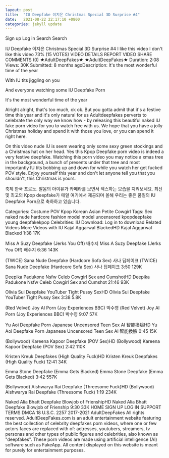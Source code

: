 ```yaml
---
layout: post
title:  "IU Deepfake 이지은 Christmas Special 3D Surprise #4"
date:   2021-08-22 22:17:10 +0800
categories: jekyll update
---
```

Sign up
Log in
Search
Search

IU Deepfake 이지은 Christmas Special 3D Surprise #4
I like this video
I don't like this video
73% (15 VOTES)
VIDEO DETAILS
REPORT VIDEO
SHARE
COMMENTS (0)
★AdultDeepFakes★
★AdultDeepFakes★
Duration: 2:08 Views: 30K Submitted: 8 months agoDescription:
It's the most wonderful time of the year

With IU tits jiggling on you

And everyone watching some IU Deepfake Porn

It's the most wonderful time of the year

Alright alright, that's too much, ok ok. But you gotta admit that it's a festive time this year and it's only natural for us Adultdeepfakes perverts to celebrate the only way we know how - by releasing this beautiful naked IU fake porn video for you to watch free with us. We hope that you have a jolly Christmas holiday and spend it with those you love, or you can spend it right here.

On this video nude IU is seem wearing only some sexy green stockings and a Christmas hat on her head. Yes this Kpop Deepfake porn video is indeed a very festive deepfake. Watching this porn video you may notice a xmas tree in the background, a bunch of presents under that tree and most importantly IU tits bobbing up and down for while you watch her get fucked POV style. Enjoy yourself this year and don't let anyone tell you that you shouldn't, this Christmas is yours.

축제 한국 포르노. 알몸의 아이유가 카메라를 보면서 섹스하는 모습을 지켜보세요. 최신 및 최고의 Kpop deepfake가 매일 여기에서 제공되며 올해 우리는 좋은 품질의 IU Deepfake Porn으로 축하하고 있습니다.

 Categories: Costume POV Kpop Korean Asian Petite Cowgirl Tags: Sex naked nude hardcore fashion model model uncensored kpopdeepfake young deepfakekpop Celebrities: IU Download: Log in to download
Related Videos
More Videos with IU
Kajal Aggarwal BlackedHD
Kajal Aggarwal Blacked
1:38
17K
 
Miss A Suzy Deepfake (Jerks You Off) 배수지
Miss A Suzy Deepfake (Jerks You Off) 배수지
6:36
143K
 
(TWICE) Sana Nude Deepfake (Hardcore Sofa Sex) 사나 딥페이크
(TWICE) Sana Nude Deepfake (Hardcore Sofa Sex) 사나 딥페이크
3:50
129K
 
Deepika Padukone Nsfw Celeb Cowgirl Sex and CumshotHD
Deepika Padukone Nsfw Celeb Cowgirl Sex and Cumshot
21:46
93K
 
Olivia Sui Deepfake YouTuber Tight Pussy SexHD
Olivia Sui Deepfake YouTuber Tight Pussy Sex
3:38
5.8K
 
(Red Velvet) Joy AI Porn (Joy Experiences BBC) 박수영
(Red Velvet) Joy AI Porn (Joy Experiences BBC) 박수영
9:07
57K
 
Yu Aoi Deepfake Porn Japanese Uncensored Teen Sex AI 智能換臉HD
Yu Aoi Deepfake Porn Japanese Uncensored Teen Sex AI 智能換臉
0:45
15K
 
(Bollywood) Kareena Kapoor Deepfake (POV Sex)HD
(Bollywood) Kareena Kapoor Deepfake (POV Sex)
2:42
110K
 
Kristen Kreuk Deepfakes (High Quality Fuck)HD
Kristen Kreuk Deepfakes (High Quality Fuck)
12:41
34K
 
Emma Stone Deepfake (Emma Gets Blacked)
Emma Stone Deepfake (Emma Gets Blacked)
3:42
557K
 
(Bollywood) Aishwarya Rai Deepfake (Threesome Fuck)HD
(Bollywood) Aishwarya Rai Deepfake (Threesome Fuck)
1:19
234K
 
Naked Alia Bhatt Deepfake Blowjob of FrienshipHD
Naked Alia Bhatt Deepfake Blowjob of Frienship
9:30
33K
HOME
SIGN UP
LOG IN
SUPPORT
TERMS
DMCA
18 U.S.C. 2257
2017-2021
AdultDeepFakes
All rights reserved.
AdultDeepFakes.com is an adult entertainment website featuring the best collection of celebrity deepfakes porn videos, where one or few actors faces are replaced with of: actresses, youtubers, streamers, tv personas and other types of public figures and celebrities, also known as "deepfakes". These porn videos are made using artificial intelligence (AI) software such as FakeApp.
All content displayed on this website is meant for purely for entertainment purposes.
